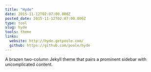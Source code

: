```yaml
---
title: "Hyde"
date: 2015-11-12T02:07:00.000Z
posted_date: 2015-11-12T02:07:00.000Z
type: tool
slug: hyde
tools: theme
links:
  website: http://hyde.getpoole.com/
  github: https://github.com/poole/hyde  
---
```

A brazen two-column Jekyll theme that pairs a prominent sidebar with uncomplicated content.




